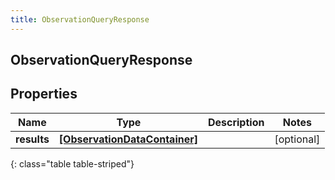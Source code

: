 ```yaml
---
title: ObservationQueryResponse
---
```

## ObservationQueryResponse

## Properties

|Name | Type | Description | Notes|
|------------ | ------------- | ------------- | -------------|
| **results** | [**[ObservationDataContainer]**](ObservationDataContainer.html) |  | [optional] |
{: class="table table-striped"}


